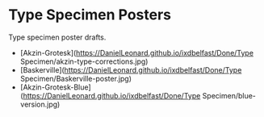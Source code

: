 Type Specimen Posters
========================
Type specimen poster drafts.


+ [Akzin-Grotesk](https://DanielLeonard.github.io/ixdbelfast/Done/Type Specimen/akzin-type-corrections.jpg)
+ [Baskerville](https://DanielLeonard.github.io/ixdbelfast/Done/Type Specimen/Baskerville-poster.jpg)
+ [Akzin-Grotesk-Blue](https://DanielLeonard.github.io/ixdbelfast/Done/Type Specimen/blue-version.jpg)



